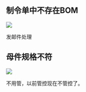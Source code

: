 ## 制令单中不存在BOM

![](D:\A_ALL_LEARN\审单\制令单中不存在BOM.png)

发邮件处理



## 母件规格不符

![](D:\A_ALL_LEARN\审单\母件规格不符.png)

不用管，以前管控现在不管控了。